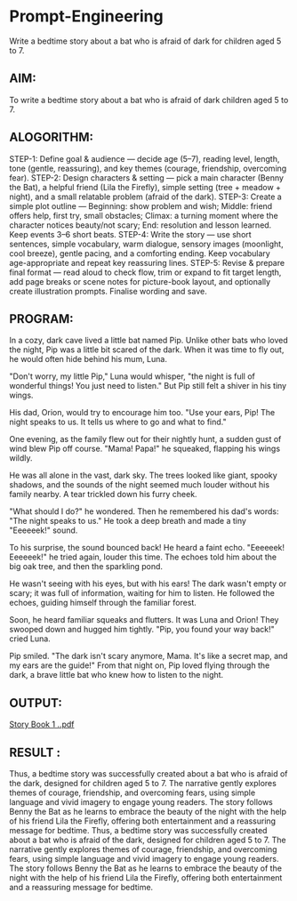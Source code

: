# Prompt-Engineering
Write a bedtime story about a bat who is afraid of dark for children aged 5 to 7.
## AIM:
To write a bedtime story about a bat who is afraid of dark children aged 5 to 7.

## ALOGORITHM:
STEP-1: Define goal & audience — decide age (5–7), reading level, length, tone (gentle,
reassuring), and key themes (courage, friendship, overcoming fear).
STEP-2: Design characters & setting — pick a main character (Benny the Bat), a helpful
friend (Lila the Firefly), simple setting (tree + meadow + night), and a small relatable
problem (afraid of the dark).
STEP-3: Create a simple plot outline — Beginning: show problem and wish; Middle:
friend offers help, first try, small obstacles; Climax: a turning moment where the
character notices beauty/not scary; End: resolution and lesson learned. Keep events 3–6
short beats.
STEP-4: Write the story — use short sentences, simple vocabulary, warm dialogue,
sensory images (moonlight, cool breeze), gentle pacing, and a comforting ending. Keep
vocabulary age-appropriate and repeat key reassuring lines.
STEP-5: Revise & prepare final format — read aloud to check flow, trim or expand to fit
target length, add page breaks or scene notes for picture-book layout, and optionally
create illustration prompts. Finalise wording and save.

## PROGRAM:

In a cozy, dark cave lived a little bat named Pip. Unlike other bats who loved the night, Pip was a little bit scared of the dark. When it was time to fly out, he would often hide behind his mum, Luna.

"Don't worry, my little Pip," Luna would whisper, "the night is full of wonderful things! You just need to listen." But Pip still felt a shiver in his tiny wings.

His dad, Orion, would try to encourage him too. "Use your ears, Pip! The night speaks to us. It tells us where to go and what to find."

One evening, as the family flew out for their nightly hunt, a sudden gust of wind blew Pip off course. "Mama! Papa!" he squeaked, flapping his wings wildly.

He was all alone in the vast, dark sky. The trees looked like giant, spooky shadows, and the sounds of the night seemed much louder without his family nearby. A tear trickled down his furry cheek.

"What should I do?" he wondered. Then he remembered his dad's words: "The night speaks to us." He took a deep breath and made a tiny "Eeeeeek!" sound.

To his surprise, the sound bounced back! He heard a faint echo. "Eeeeeek! Eeeeeek!" he tried again, louder this time. The echoes told him about the big oak tree, and then the sparkling pond.

He wasn't seeing with his eyes, but with his ears! The dark wasn't empty or scary; it was full of information, waiting for him to listen. He followed the echoes, guiding himself through the familiar forest.

Soon, he heard familiar squeaks and flutters. It was Luna and Orion! They swooped down and hugged him tightly. "Pip, you found your way back!" cried Luna.

Pip smiled. "The dark isn't scary anymore, Mama. It's like a secret map, and my ears are the guide!" From that night on, Pip loved flying through the dark, a brave little bat who knew how to listen to the night.


## OUTPUT:
[Story Book 1 ..pdf](https://github.com/user-attachments/files/21709091/Story.Book.1.pdf)

## RESULT :
Thus, a bedtime story was successfully created about a bat who is afraid of the dark,
designed for children aged 5 to 7. The narrative gently explores themes of courage,
friendship, and overcoming fears, using simple language and vivid imagery to engage
young readers. The story follows Benny the Bat as he learns to embrace the beauty of
the night with the help of his friend Lila the Firefly, offering both entertainment and a
reassuring message for bedtime. Thus, a bedtime story was successfully created about a
bat who is afraid of the dark, designed for children aged 5 to 7. The narrative gently
explores themes of courage, friendship, and overcoming fears, using simple language
and vivid imagery to engage young readers. The story follows Benny the Bat as he
learns to embrace the beauty of the night with the help of his friend Lila the Firefly,
offering both entertainment and a reassuring message for bedtime.
